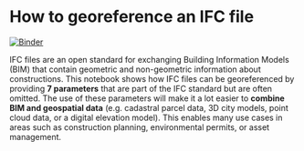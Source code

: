 # How to georeference an IFC file

[![Binder](https://mybinder.org/badge_logo.svg)](https://mybinder.org/v2/gl/stijngoedertier%2Fgeoreference-ifc/HEAD)

IFC files are an open standard for exchanging Building Information Models (BIM) that contain geometric and non-geometric information about constructions.
This notebook shows how IFC files can be georeferenced by providing **7 parameters** that are part of the IFC standard but are often omitted.
The use of these parameters will make it a lot easier to **combine BIM and geospatial data** (e.g. cadastral parcel data, 3D city models, point cloud data, or a digital elevation model).
This enables many use cases in areas such as construction planning, environmental permits, or asset management. 